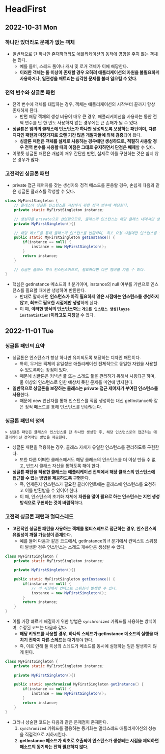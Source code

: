 # HeadFirst
## 2022-10-31 Mon

### 하나만 있더라도 문제가 없는 객체
* 일반적으로 단 하나만 존재하더라도 애플리케이션의 동작에 영향을 주지 않는 객체는 많다.
  * 예를 들어, 스레드 풀이나 캐시 및 로거 객체가 이에 해당한다.
  * **이러한 객체는 둘 이상이 존재할 경우 오히려 애플리케이션의 자원을 불필요하게 사용하거나, 일관성을 깨트리는 심각한 문제를 불러 일으킬 수 있다**.

### 전역 변수와 싱글톤 패턴
* 전역 변수에 객체를 대입하는 경우, 객체는 애플리케이션의 시작부터 끝까지 항상 존재하게 된다.
  * 반면 해당 객체의 생성 비용이 매우 큰 경우, 애플리케이션을 사용하는 동안 전역 변수를 단 한 번도 사용하지 않는 경우에는 큰 손해가 될 수 있다.
* **싱글톤은 임의의 클래스에 인스턴스가 하나만 생성되도록 보장하는 패턴이며, 다른 디자인 패턴과 마찬가지로 오랜 기간 많은 개발자들에 의해 검증**되어 왔다.
  * **싱글톤 패턴은 객체를 실제로 사용하는 경우에만 생성하므로, 적절히 사용할 경우 전역 변수를 사용할 때의 이점은 그대로 유지하면서 단점은 배제**할 수 있다.
* 이렇듯 싱글톤 패턴은 개념이 매우 간단한 반면, 실제로 이를 구현하는 것은 쉽지 않은 경우가 많다.

### 고전적인 싱글톤 패턴
* private 접근 제어자를 갖는 생성자와 정적 메소드를 혼용할 경우, 손쉽게 다음과 같은 싱글톤 클래스를 작성할 수 있다.
```java
class MyFirstSingleton {
    // 클래스의 싱글톤 인스턴스를 저장하기 위한 정적 변수에 해당한다.
    private static MyFirstSingleton instance;
    
    // 생성자를 private으로 선언했으므로, 클래스의 인스턴스는 해당 클래스 내에서만 생성할 수 있다.
    private MyFirstSingleton(){}
    
    // 해당 메소드를 통해 클래스의 인스턴스를 반환하며, 최초 요청 시점에만 인스턴스를 생성한다.
    public static MyFirstSingleton getInstance() {
        if(instance == null) {
            instance = new MyFirstSingleton();
        }
        return instance;
    }
    
    // 싱글톤 클래스 역시 인스턴스이므로, 필요하다면 다른 멤버를 가질 수 있다.
}
```
* 핵심은 getInstance 메소드의 if 분기이며, instance의 null 여부를 기반으로 인스턴스를 필요할 때에만 생성하여 반환한다.
  * 반대로 말하자면 **인스턴스가 아직 필요하지 않은 시점에는 인스턴스를 생성하지 않고, 최초로 필요한 시점에만 생성**하게 된다.
  * 이 때, **이러한 방식의 인스턴스화는 `게으른 인스턴스 생성(layze instantiation)`이라고도 지칭**할 수 있다.

## 2022-11-01 Tue
### 싱글톤 패턴의 요약
* 싱글톤은 인스턴스가 항상 하나만 유지되도록 보장하는 디자인 패턴이다.
  * 특히, 무거운 객체의 유일성은 애플리케이션 전체적으로 동일한 자원을 사용할 수 있도록하는 장점이 있다.
  * 때문에 싱글톤은 커넥션 풀 또는 스레드 풀을 관리하기 위해서 사용되곤 하며, 둘 이상의 인스턴스로 인한 예상치 못한 문제를 미연에 방지한다.
* **일반적으로 싱글톤을 보장하는 클래스는 private 접근 제어자가 부여된 인스턴스를 사용**한다.
  * 때문에 new 연산자를 통해 인스턴스를 직접 생성하는 대신 getInstance와 같은 정적 메소드를 통해 인스턴스를 반환받는다.

### 싱글톤 패턴의 정의
```
> 싱글톤 패턴은 클래스의 인스턴스를 단 하나만 생성한 후, 해당 인스턴스로의 접근하는 애플리케이션 전역적인 방법을 제공한다.
```
* 싱글톤 패턴을 적용하는 경우, 클래스 자체가 유일한 인스턴스를 관리하도록 구현한다.
  * 또한 다른 어떠한 클래스에서도 해당 클래스의 인스턴스를 더 이상 만들 수 없고, 반드시 클래스 자신을 통하도록 해야 한다.
* **싱글톤 패턴을 적용한 클래스는 애플리케이션 전역에서 해당 클래스의 인스턴스에 접근할 수 있는 방법을 제공하도록 구현**한다.
  * 즉, 언제든지 인스턴스가 필요한 클라이언트에는 클래스에 인스턴스를 요청하고 이를 반환받을 수 있어야 한다.
  * 이 때, 인스턴스의 초기화 자체에 **자원을 많이 필요로 하는 인스턴스는 지연 생성 방식으로 구현하는 것이 바람직**하다.

### 고전적 싱글톤 패턴과 멀티스레드
* **고전적인 싱글톤 패턴을 사용하는 객체를 멀티스레드로 접근하는 경우, 인스턴스의 유일성이 깨질 가능성이 존재**한다.
  * 예를 들어 다음과 같은 코드에서, getInstance의 if 분기에서 컨텍스트 스위칭이 발생한 경우 인스턴스는 스레드 개수만큼 생성될 수 있다.
```java
class MyFirstSingleton {
    private static MyFirstSingleton instance;
    
    private MyFirstSingleton(){}
    
    public static MyFirstSingleton getInstance() {
        if(instance == null) {
            // 이 시점에서 컨텍스트 스위칭이 발생할 수 있다.
            instance = new MyFirstSingleton();
        }
        return instance;
    }
}
```
* 이를 가장 빠르게 해결하기 위한 방법은 `synchronized` 키워드를 사용하는 방식이며, 수정된 코드는 다음과 같다.
  * **해당 키워드를 사용할 경우, 하나의 스레드가 getInstance 메소드의 실행을 마치기 전까지 다른 스레드는 대기**해야 한다.
  * 즉, 이로 인해 둘 이상의 스레드가 메소드를 동시에 실행하는 일은 발생하지 않게 된다.
```java
class MyFirstSingleton {
    private static MyFirstSingleton instance;
    
    private MyFirstSingleton(){}
    
    public static synchronized MyFirstSingleton getInstance() {
        if(instance == null) {
            instance = new MyFirstSingleton();
        }
        return instance;
    }
}
```
* 그러나 상술한 코드는 다음과 같은 문제점이 존재한다.
  1. `synchronized` 키워드를 활용하는 동기화는 멀티스레드 애플리케이션의 성능을 직접적으로 저하시킨다.
  2. **getInstance 메소드가 최초로 호출되어 인스턴스가 생성되는 시점을 제외하면 매소드의 동기화는 전혀 필요하지 않다**. 